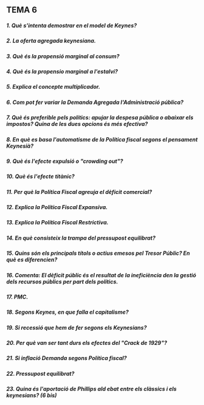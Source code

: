 ## TEMA 6  
##### 1. Què s'intenta demostrar en el model de Keynes?  
##### 2. La oferta agregada keynesiana.  
##### 3. Què és la propensió marginal al consum?    
##### 4. Què és la propensio marginal a l'estalvi?  
##### 5. Explica el concepte multiplicador.  
##### 6. Com pot fer variar la Demanda Agregada l'Administració pública?  
##### 7. Què és preferible pels polítics: apujar la despesa pública o abaixar els impostos? Quina de les dues opcions és més efectiva?  
##### 8. En què es basa l'automatisme de la Política fiscal segons el pensament Keynesià?  
##### 9. Què és l'efecte expulsió o "crowding out"?  
##### 10. Què és l'efecte titànic?  
##### 11. Per què la Política Fiscal agreuja el dèficit comercial?  
##### 12. Explica la Política Fiscal Expansiva.  
##### 13. Explica la Política Fiscal Restrictiva.  
##### 14. En què consisteix la trampa del pressupost equilibrat?  
##### 15. Quins són els principals títols o actius emesos pel Tresor Públic? En què es diferencien?  
##### 16. Comenta: El dèficit públic és el resultat de la ineficiència den la gestió dels recursos públics per part dels polítics.  
##### 17. PMC.  
##### 18. Segons Keynes, en que falla el capitalisme?  
##### 19. Si recessió que hem de fer segons els Keynesians?  
##### 20. Per què van ser tant durs els efectes del "Crack de 1929"?  
##### 21. Si inflació Demanda segons Política fiscal?  
##### 22. Pressupost equilibrat?  
##### 23. Quina és l'aportació de Phillips ald ebat entre els clàssics i els keynesians? (6 bis)   
